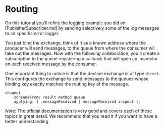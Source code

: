 # Routing 

On this tutorial you'll refine the logging example you did on [PublisherSubscriber.md] by sending selectively some of the log messages to an specific error logger.


You just bind the exchange, think of it as a known address where the producer will send messages, to the queue from where the consumer will take out the messages. Now with the following collaboration, you'll create a subscription to the queue registering a callback that will open an inspector on each received message by the consumer.

One important thing to notice is that the declare exchange is of type `direct`. This configures the exchange to send messages to the queues whose binding key exactly matches the routing key of the message.

````Smalltalk
channel 
	consumeFrom: result method queue
	applying: [ :messageReceived | messageReceived inspect ].	
````

*Note:* The [official documentation](https://www.rabbitmq.com/documentation.html) is very good and covers each of these topics in great detail. We recommend that you read it if you want to have a better understanding. 
